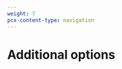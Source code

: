 ```yaml
---
weight: 7
pcx-content-type: navigation
---
```


# Additional options

<DirectoryListing path="/additional-options" />
